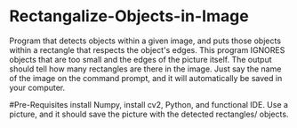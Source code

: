 # Rectangalize-Objects-in-Image
Program that detects objects within a given image, and puts those objects within a rectangle that respects the object's edges. 
This program IGNORES objects that are too small and the edges of the picture itself. The output should tell how many rectangles are 
there in the image. Just say the name of the image on the command prompt, and it will automatically be saved in your computer.

#Pre-Requisites
install Numpy, install cv2, Python, and functional IDE. Use a picture, and it should save the picture with the detected rectangles/
objects.
